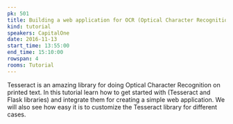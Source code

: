 ```yaml
---
pk: 501
title: Building a web application for OCR (Optical Character Recognition)
kind: tutorial
speakers: CapitalOne
date: 2016-11-13
start_time: 13:55:00
end_time: 15:10:00
rowspan: 4
rooms: Tutorial
---
```


Tesseract is an amazing library for doing Optical Character Recognition on printed text. In this tutorial learn how to get started with (Tesseract and Flask libraries) and integrate them for creating a simple web application. We will also see how easy it is to customize the Tesseract library for different cases.
